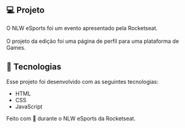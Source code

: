 ## 💻 Projeto

O NLW eSports foi um evento apresentado pela Rocketseat.<br><br>
O projeto da edição foi uma página de perfil para uma plataforma de Games.

## 🚀 Tecnologias

Esse projeto foi desenvolvido com as seguintes tecnologias:

- HTML
- CSS
- JavaScript

Feito com 💜 durante o NLW eSports da Rocketseat.
